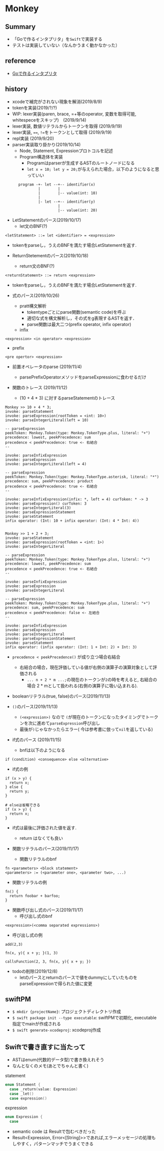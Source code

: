 # Monkey
## Summary
- 「Goで作るインタプリタ」を`Swift`で実装する
- テストは実装していない（なんかうまく動かなかった）
## reference
- [Goで作るインタプリタ](https://www.amazon.co.jp/Go%E8%A8%80%E8%AA%9E%E3%81%A7%E3%81%A4%E3%81%8F%E3%82%8B%E3%82%A4%E3%83%B3%E3%82%BF%E3%83%97%E3%83%AA%E3%82%BF-Thorsten-Ball/dp/4873118220)

## history
- xcodeで補完がされない現象を解消(2019/8/9)
- tokenを実装(2019/?/?)
- WIP: lexer実装(paren, brace, =+等のoperator, 変数を取得可能, whitespeceをスキップ)　(2019/9/14)
- lexer実装, 数値リテラルからトークンを取得 (2019/9/19)
- lexer実装, `==`, `!=`をトークンとして取得 (2019/9/19)
- repl実装 (2019/9/20)
- parser実装取り掛かり(2019/10/14)
  - Node, Statement, Expressionプロトコルを記述
  - Program構造体を実装
    - Programはparserが生成するASTのルートノードになる
    - `let x = 10; let y = 20;`が与えられた場合，以下のようになると思っていい
```
      program -+- let --+-- identifier(x)
               |        |
               |        |-- value(int: 10)
               |
               |- let --+-- identifier(y)
                        |
                        |-- value(int: 20)
```

- LetStatementのパース(2019/10/17)
  - let文のBNF(?)

```bnf
<letStatement> ::= let <identifier> = <expression>

```
  - tokenをparseし，うえのBNFを満たす場合LetStatementを返す.

- ReturnStetementのパース(2019/10/18)
  - return文のBNF(?)

```bnf
<returnStatement> ::= return <expression>
```
  - tokenをparseし，うえのBNFを満たす場合LetStatementを返す.

- 式のパース(2019/10/26)
    - pratt構文解析
        - tokentypeごとにparse関数(semantic code)を呼ぶ
        - 適切な式を構文解析し，その式をg表現するASTを返す．
        - parse関数は最大二つ(prefix operator, infix operator)
    - infix

```bnf
<expression> <in operator> <expression>
```

- prefix

```bnf
<pre opertor> <expression>
```

- 前置オペレータのparse (2019/11/4)
  - parsePrefixOperatorメソッドをparseExpressionに食わせるだけ

- 関数のトレース (2019/11/12)
  - (10 + 4 * 3) に対するparseStatementのトレース
```
Monkey >> 10 + 4 * 3;
invoke: parseStatement
invoke: parseExpression(rootToken = <int: 10>)
invoke: parseIntegerLiteral(left = 10)

-- parseExpression
peekToken: Monkey.Token(type: Monkey.TokenType.plus, literal: "+")
precedence: lowest, peekPrecedence: sum
precedence < peekPrecedence: true <- 右結合
--

invoke: parseInfixExpression
invoke: parseExpression
invoke: parseIntegerLiteral(left = 4)

-- parseExpression
peekToken: Monkey.Token(type: Monkey.TokenType.asterisk, literal: "*")
precedence: sum, peekPrecedence: product
precedence < peekPrecedence: true <- 右結合
--

invoke: parseInfixExpression(infix: *, left = 4) curToken: * -> 3
invoke: parseExpression() curToken: 3
invoke: parseIntegerLiteral(3)
invoke: parseExpressionStatement
invoke: parseStatement
infix operator: (Int: 10 + infix operator: (Int: 4 * Int: 4))


Monkey >> 1 + 2 + 3;
invoke: parseStatement
invoke: parseExpression(rootToken = <int: 1>)
invoke: parseIntegerLiteral

-- parseExpression
peekToken: Monkey.Token(type: Monkey.TokenType.plus, literal: "+")
precedence: lowest, peekPrecedence: sum
precedence < peekPrecedence: true <- 右結合
--

invoke: parseInfixExpression
invoke: parseExpression
invoke: parseIntegerLiteral

-- parseExpression
peekToken: Monkey.Token(type: Monkey.TokenType.plus, literal: "+")
precedence: sum, peekPrecedence: sum
precedence < peekPrecedence: false <- 左結合
--

invoke: parseInfixExpression
invoke: parseExpression
invoke: parseIntegerLiteral
invoke: parseExpressionStatement
invoke: parseStatement
infix operator: (infix operator: (Int: 1 + Int: 2) + Int: 3)
```
  - `precedence < peekPrecedence()` が成り立つ場合右結合
    - 右結合の場合，現在評価している値が右側の演算子の演算対象として評価される
      - `... n + 2 * m ...;`の現在のトークンが`2`の時を考えると, 右結合の場合 2 * mとして扱われる(右側の演算子に吸い込まれる).

- booleanリテラル(true, false)のパース(2019/11/13)
- `()`のパース(2019/11/13)
  - `(<expression>)` なので `(`が現在のトークンになったタイミングでトークンを次に進めて`parseExpression`呼び出し
  - 最後が`)`じゃなかったらエラー( 今は参考書に倣って`nil`を返している)

- if式のパース (2019/11/15)
  - bnfは以下のようになる
  
```bnf
if (condition) <consequence> else <alternative>
```
  - if式の例
  
```
if (x > y) {
  return x;
} else {
  return y;
}

# elseは省略できる
if (x > y) {
  return x;
}

```
  - if式は最後に評価された値を返す.
    - return はなくても良い

- 関数リテラルのパース(2019/11/17)
  - 関数リテラルのbnf
    
```
fn <parameters> <block statement>    
<parameters> := (<parameter one>, <parameter two>, ...)
```
- 関数リテラルの例
```
fn() {
  return foobar + barfoo;
}
```


- 関数呼び出し式のパース(2019/11/17)
  - 呼び出し式のbnf
  
```
<expression>(<comma separated expressions>)
```

  - 呼び出し式の例

```
add(2,3)

fn(x, y){ x + y; }(1, 3)

callsFunction(2, 3, fn(x, y){ x + y; })
```

- todoの削除(2019/12/8)
  - letのパースとreturnのパースで値をdummyにしていたものをparseExpressionで得られた値に変更

## swiftPM
- `$ mkdir {projectName}`: プロジェクトディレクトリ作成
- `$ swift package init --type executable`: swiftPMで初期化, executable指定でmainが作成される
- `$ swift generate-xcodeproj`: xcodeproj作成


## Swiftで書き直すに当たって
- ASTはenum(代数的データ型)で書き換えれそう
- なんとなくのメモ(あとでちゃんと書く)

statement
```swift
enum Statement {
  case _return(value: Expression)
  case _let()
  case expression()
```

expression
```swift
enum Expression {
  case
```

- semantic code は Resultで包むべきだった
- Result<Expression, Error<[String]>>であれば,エラーメッセージの処理もしやすく，パターンマッチでうまくできる

